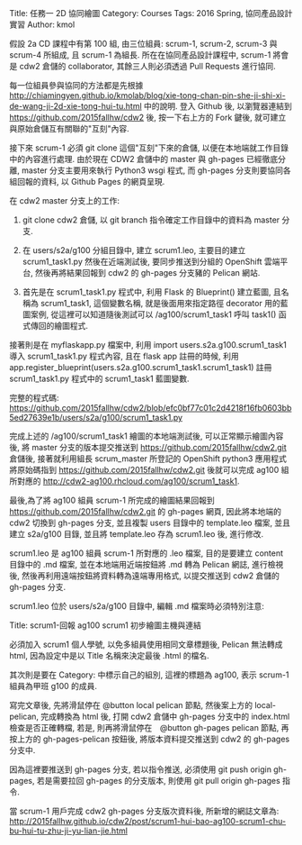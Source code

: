 Title: 任務一 2D 協同繪圖
Category: Courses
Tags: 2016 Spring, 協同產品設計實習
Author: kmol

假設 2a CD 課程中有第 100 組, 由三位組員: scrum-1, scrum-2,  scrum-3 與 scrum-4 所組成, 且 scrum-1 為組長. 所在在協同產品設計課程中, scrum-1 將會是 cdw2 倉儲的 collaborator, 其餘三人則必須透過 Pull Requests 進行協同.

<!-- PELICAN_END_SUMMARY -->

每一位組員參與協同的方法都是先根據 <a href="http://chiamingyen.github.io/kmolab/blog/xie-tong-chan-pin-she-ji-shi-xi-de-wang-ji-2d-xie-tong-hui-tu.html">http://chiamingyen.github.io/kmolab/blog/xie-tong-chan-pin-she-ji-shi-xi-de-wang-ji-2d-xie-tong-hui-tu.html</a> 中的說明. 登入 Github 後, 以瀏覽器連結到 <a href="https://github.com/2015fallhw/cdw2">https://github.com/2015fallhw/cdw2</a> 後, 按一下右上方的  Fork 鍵後, 就可建立與原始倉儲互有關聯的"互刻"內容.

接下來 scrum-1 必須 git clone 這個"互刻"下來的倉儲, 以便在本地端就工作目錄中的內容進行處理. 由於現在 CDW2 倉儲中的 master 與 gh-pages 已經徹底分離, master 分支主要用來執行 Python3 wsgi 程式, 而 gh-pages 分支則要協同各組回報的資料, 以 Github Pages 的網頁呈現.

在 cdw2 master 分支上的工作:

1. git clone cdw2 倉儲, 以 git branch 指令確定工作目錄中的資料為 master 分支.

2. 在 users/s2a/g100 分組目錄中, 建立 scrum1.leo, 主要目的建立 scrum1_task1.py 然後在近端測試後, 要同步推送到分組的 OpenShift 雲端平台,  然後再將結果回報到 cdw2 的 gh-pages 分支豬的 Pelican 網站.

3. 首先是在 scrum1_task1.py 程式中, 利用 Flask 的 Blueprint() 建立藍圖, 且名稱為 scrum1_task1, 這個變數名稱, 就是後面用來指定路徑 decorator 用的藍圖案例, 從這裡可以知道隨後測試可以 /ag100/scrum1_task1 呼叫 task1() 函式傳回的繪圖程式.

接著則是在 myflaskapp.py 檔案中, 利用 import users.s2a.g100.scrum1_task1 導入 scrum1_task1.py 程式內容, 且在 flask app 註冊的時候, 利用 app.register_blueprint(users.s2a.g100.scrum1_task1.scrum1_task1) 註冊 scrum1_task1.py 程式中的 scrum1_task1 藍圖變數.

完整的程式碼: <a href="https://github.com/2015fallhw/cdw2/blob/efc0bf77c01c2d4218f16fb0603bb5ed27639e1b/users/s2a/g100/scrum1_task1.py">https://github.com/2015fallhw/cdw2/blob/efc0bf77c01c2d4218f16fb0603bb5ed27639e1b/users/s2a/g100/scrum1_task1.py</a>  

完成上述的 /ag100/scrum1_task1 繪圖的本地端測試後, 可以正常顯示繪圖內容後, 將 master 分支的版本提交推送到 https://github.com/2015fallhw/cdw2.git 倉儲後, 接著就利用組長 scrum_master 所登記的 OpenShift python3 應用程式將原始碼指到 https://github.com/2015fallhw/cdw2.git 後就可以完成 ag100 組所對應的 <a href="http://cdw2-ag100.rhcloud.com/ag100/scrum1_task1">http://cdw2-ag100.rhcloud.com/ag100/scrum1_task1</a>.

最後,為了將 ag100 組員 scrum-1 所完成的繪圖結果回報到 https://github.com/2015fallhw/cdw2.git 的 gh-pages 網頁, 因此將本地端的 cdw2 切換到 gh-pages 分支, 並且複製 users 目錄中的 template.leo 檔案, 並且建立 s2a/g100 目錄, 並且將 template.leo 存為 scrum1.leo 後, 進行修改.

scrum1.leo 是 ag100 組員 scrum-1 所對應的 .leo 檔案, 目的是要建立 content 目錄中的 .md 檔案, 並在本地端用近端按鈕將 .md 轉為 Pelican 網誌, 進行檢視後, 然後再利用遠端按鈕將資料轉為遠端專用格式, 以提交推送到 cdw2 倉儲的 gh-pages 分支.

scrum1.leo 位於 users/s2a/g100 目錄中, 編輯 .md 檔案時必須特別注意:
    
Title: scrum1-回報 ag100 scrum1 初步繪圖主機與連結

必須加入 scrum1 個人學號, 以免多組員使用相同文章標題後, Pelican 無法轉成 html, 因為設定中是以 Title 名稱來決定最後 .html 的檔名.

其次則是要在 Category: 中標示自己的組別, 這裡的標題為 ag100, 表示 scrum-1 組員為甲班 g100 的成員.

寫完文章後, 先將滑鼠停在 @button local pelican 節點, 然後案上方的 local-pelican, 完成轉換為 html 後, 打開 cdw2 倉儲中 gh-pages 分支中的 index.html 檢查是否正確轉檔, 若是, 則再將滑鼠停在　@button gh-pages pelican 節點, 再按上方的 gh-pages-pelican 按鈕後, 將版本資料提交推送到 cdw2 的 gh-pages 分支中.

因為這裡要推送到 gh-pages 分支, 若以指令推送, 必須使用 git push origin gh-pages, 若是需要拉回 gh-pages 的分支版本, 則使用 git pull origin gh-pages 指令.

當 scrum-1 用戶完成 cdw2 gh-pages 分支版次資料後, 所新增的網誌文章為: <a href="http://2015fallhw.github.io/cdw2/post/scrum1-hui-bao-ag100-scrum1-chu-bu-hui-tu-zhu-ji-yu-lian-jie.html">http://2015fallhw.github.io/cdw2/post/scrum1-hui-bao-ag100-scrum1-chu-bu-hui-tu-zhu-ji-yu-lian-jie.html</a>




    


